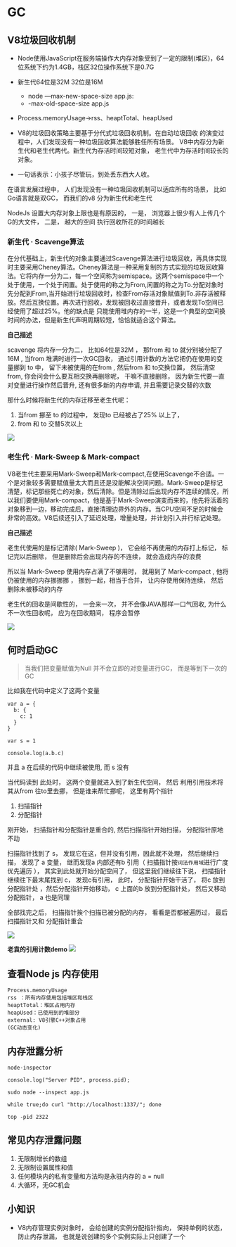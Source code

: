 # GC

## V8垃圾回收机制
* Node使用JavaScript在服务端操作大内存对象受到了一定的限制(堆区)，64位系统下约为1.4GB，栈区32位操作系统下是0.7G 

* 新生代64位是32M 32位是16M
  * node —max-new-space-size app.js:
  * -max-old-space-size app.js


* Process.memoryUsage->rss、heaptTotal、heapUsed
* V8的垃圾回收策略主要基于分代式垃圾回收机制。在自动垃圾回收
的演变过程中，人们发现没有一种垃圾回收算法能够胜任所有场景。
V8中内存分为新生代和老生代两代。新生代为存活时间较短对象，
老生代中为存活时间较长的对象。

* 一句话表示：小孩子尽管玩，到处丢东西大人收。


在语言发展过程中， 人们发现没有一种垃圾回收机制可以适应所有的场景，  比如Go语言就是双GC， 而我们的v8 分为新生代和老生代

NodeJs 设置大内存对象上限也是有原因的， 一是， 浏览器上很少有人上传几个G的大文件， 二是， 越大的空间 执行回收所花的时间越长



### 新生代 · Scavenge算法
在分代基础上，新生代的对象主要通过Scavenge算法进行垃圾回收，再具体实现时主要采用Cheney算法。Cheney算法是一种采用复制的方式实现的垃圾回收算法。它将内存一分为二，每一个空间称为semispace。这两个semispace中一个处于使用，一个处于闲置。处于使用的称之为From,闲置的称之为To.分配对象时先分配到From,当开始进行垃圾回收时，检查From存活对象赋值到To.非存活被释放。然后互换位置。再次进行回收，发现被回收过直接晋升，或者发现To空间已经使用了超过25%。他的缺点是
只能使用堆内存的一半，这是一个典型的空间换时间的办法，但是新生代声明周期较短，恰恰就适合这个算法。

**自己描述**

scavenge 将内存一分为二， 比如64位是32M ， 那from 和 to 就分别被分配了 16M , 当from 堆满时进行一次GC回收， 通过引用计数的方法它把仍在使用的变量挪到 to 中， 留下未被使用的在from , 然后from 和 to交换位置， 然后清空from, 你会问会什么要互相交换再删除呢， 干嘛不直接删除， 因为新生代要一直对变量进行操作然后晋升, 还有很多新的内存申请, 并且需要记录交替的次数

那什么时候将新生代的内存迁移至老生代呢：

1. 当from 挪至 to 的过程中， 发现to 已经被占了25% 以上了，
2. from 和 to 交替5次以上

![](md_imgs/scavenge.png)



### 老生代 · Mark-Sweep & Mark-compact
V8老生代主要采用Mark-Sweep和Mark-compact,在使用Scavenge不合适。一个是对象较多需要赋值量太大而且还是没能解决空间问题。Mark-Sweep是标记清楚，标记那些死亡的对象，然后清除。但是清除过后出现内存不连续的情况，所以我们要使用Mark-compact，他是基于Mark-Sweep演变而来的，他先将活着的对象移到一边，移动完成后，直接清理边界外的内存。当CPU空间不足的时候会非常的高效。V8后续还引入了延迟处理，增量处理，并计划引入并行标记处理。



**自己描述**


老生代使用的是标记清除( Mark-Sweep )， 它会给不再使用的内存打上标记， 标记完以后删除， 但是删除后会出现内存的不连续， 就会造成内存的浪费

所以当 Mark-Sweep 使用内存占满了不够用时，  就用到了 Mark-compact , 他将仍被使用的内存挪挪挪 ，  挪到一起，相当于合并，  让内存使用保持连续， 然后删除未被移动的内存

老生代的回收是间歇性的， 一会来一次， 并不会像JAVA那样一口气回收,  为什么不一次性回收呢， 应为在回收期间， 程序会暂停


![](md_imgs/markSweep.png)




## 何时启动GC 
> 当我们把变量赋值为Null 并不会立即的对变量进行GC， 而是等到下一次的GC

比如我在代码中定义了这两个变量
```
var a = {
  b: {
    c: 1
  }
}

var s = 1

console.log(a.b.c)
```

并且 a 在后续的代码中继续被使用, 而 s 没有

当代码读到 此处时，  这两个变量就进入到了新生代空间，  然后 利用引用技术将其从from 往to里去挪， 但是谁来帮忙挪呢， 这里有两个指针

1. 扫描指针
2. 分配指针

刚开始， 扫描指针和分配指针是重合的,  然后扫描指针开始扫描，  分配指针原地不动

扫描指针找到了 s， 发现它在这，但并没有引用，因此就不处理， 然后继续扫描， 发现了 a 变量， 继而发现a 内部还有b 引用（ 扫描指针按`词法作用域`进行广度优先遍历 ）， 其实到此处就开始分配空间了， 但这里我们继续往下说， 扫描指针继续往下最末尾找到 c， 发现c有引用，  此时， 分配指针开始干活了， 将c 放到分配指针处 ，然后分配指针开始移动，  c 上面的b 放到分配指针处， 然后又移动分配指针，  a 也是同理

全部找完之后， 扫描指针挨个扫描已被分配的内存， 看看是否都被遍历过， 最后扫描指针又和 分配指针重合 




![](md_imgs/gc.png)


**老袁的引用计数demo**
![](md_imgs/demo.png)




## 查看Node js 内存使用
```
Process.memoryUsage
rss ：所有内存使用包括堆区和栈区
heaptTotal：堆区占用内存
heapUsed：已使用到的堆部分
external: V8引擎C++对象占用
(GC动态变化)
```

## 内存泄露分析
```
node-inspector

console.log("Server PID", process.pid);

sudo node --inspect app.js

while true;do curl "http://localhost:1337/"; done

top -pid 2322
```



## 常见内存泄露问题

1. 无限制增长的数组
2. 无限制设置属性和值
3. 任何模块内的私有变量和方法均是永驻内存的 a = null
4. 大循环，无GC机会



## 小知识
* V8内存管理实例对象时， 会给创建的实例分配指针指向， 保持单例的状态， 防止内存泄漏， 也就是说创建的多个实例实际上只创建了一个